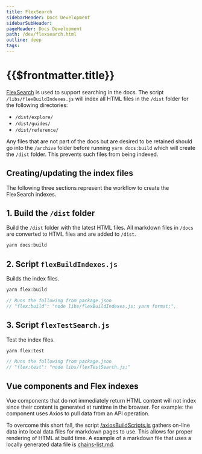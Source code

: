 ```yaml
---
title: FlexSearch
sidebarHeader: Docs Development
sidebarSubHeader:
pageHeader: Docs Development
path: /dev/flexsearch.html
outline: deep
tags:
---
```


<PageHeader/>

# {{$frontmatter.title}}

[FlexSearch<ExternalLinkImage/>](https://www.npmjs.com/package/flexsearch) is
used to support searching in the docs. The script `/libs/flexBuildIndexes.js`
will index all HTML files in the `/dist` folder for the following directories:

- `/dist/explore/`
- `/dist/guides/`
- `/dist/reference/`

Any files that are not part of the docs but are desired to be retained should go
into the `/archive` folder before running `yarn docs:build` which will create
the `/dist` folder. This prevents such files from being indexed.

## Creating/updating the index files

The following three sections represent the workflow to create the FlexSearch
indexes.

## 1. Build the `/dist` folder

Build the `/dist` folder with the latest HTML files. All markdown files in
`/docs` are converted to HTML files and are added to `/dist`.

```js
yarn docs:build
```

## 2. Script `flexBuildIndexes.js`

Builds the index files.

```js
yarn flex:build

// Runs the following from package.json
// "flex:build": "node libs/flexBuildIndexes.js; yarn format;",
```

## 3. Script `flexTestSearch.js`

Test the index files.

```js
yarn flex:test

// Runs the following from package.json
// "flex:test": "node libs/flexTestSearch.js;"
```

## Vue components and Flex indexes

Vue components that do not immediately return HTML content will not index since
their content is generated at runtime in the browser. For example: the component
uses Axios to pull data from an API operation.

To overcome this short fall, the script
[/axiosBuildScripts.js](https://github.com/api3dao/vitepress-docs/blob/main/libs/axiosBuildScripts.js)
gathers on-line data into local data files for markdown pages to use. This
allows for proper rendering of HTML at build time. A example of a markdown file
that uses a locally generated data file is
[chains-list.md](https://raw.githubusercontent.com/api3dao/vitepress-docs/main/docs/reference/dapis/chains/chains-list.md).
